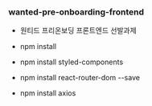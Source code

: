 ### wanted-pre-onboarding-frontend
- 원티드 프리온보딩  프론트엔드 선발과제

- npm install
- npm install styled-components
- npm install react-router-dom --save
- npm install axios